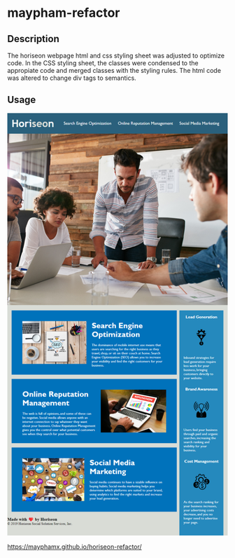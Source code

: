 # maypham-refactor

## Description
The horiseon webpage html and css styling sheet was adjusted to optimize code. In the CSS styling sheet, the classes were condensed to the appropiate code and merged classes with the styling rules. The html code was altered to change div tags to semantics.

## Usage
![Webpage Screenshot](Assets/images/screencapture-file-C-Users-mphxm-bootcamp-maypham-refactor-index-html-2023-06-22-18_37_06.png)

https://mayphamx.github.io/horiseon-refactor/